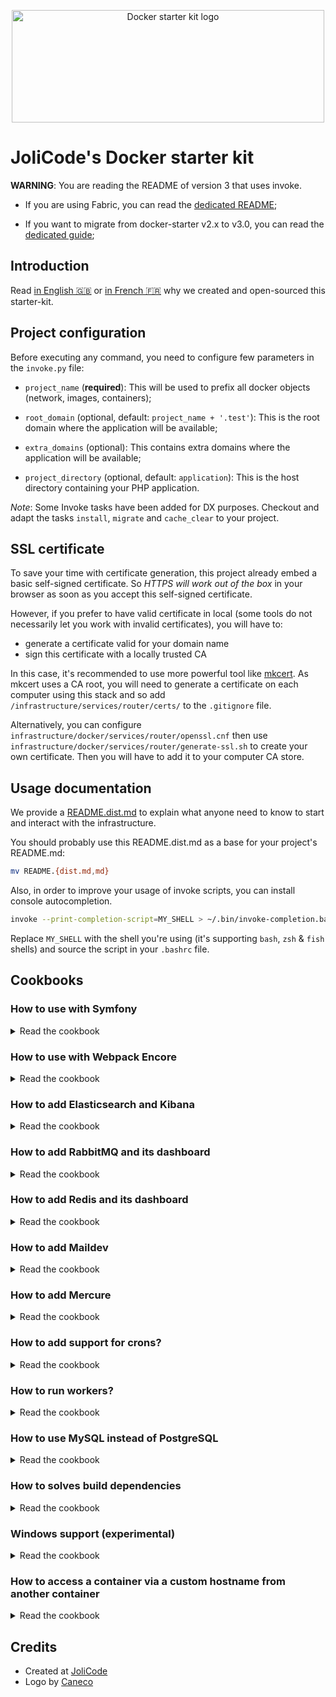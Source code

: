<p align="center">
    <img width="500" height="180" src="https://jolicode.com/media/original/docker-starter-logo.png" alt="Docker starter kit logo" />
</p>

# JoliCode's Docker starter kit

**WARNING**: You are reading the README of version 3 that uses invoke.

* If you are using Fabric, you can read the [dedicated README](https://github.com/jolicode/docker-starter/tree/v2.0.0);

* If you want to migrate from docker-starter v2.x to v3.0, you can read the [dedicated guide](./UPGRADE-3.0.md);

## Introduction

Read [in English 🇬🇧](https://jolicode.com/blog/introducing-our-docker-starter-kit)
or [in French 🇫🇷](https://jolicode.com/blog/presentation-de-notre-starter-kit-docker)
why we created and open-sourced this starter-kit.

## Project configuration

Before executing any command, you need to configure few parameters in the
`invoke.py` file:

* `project_name` (**required**): This will be used to prefix all docker
objects (network, images, containers);

* `root_domain` (optional, default: `project_name + '.test'`): This is the
root domain where the application will be available;

* `extra_domains` (optional): This contains extra domains where the
application will be available;

* `project_directory` (optional, default: `application`): This is the host
directory containing your PHP application.

*Note*: Some Invoke tasks have been added for DX purposes. Checkout and adapt
the tasks `install`, `migrate` and `cache_clear` to your project.

## SSL certificate

To save your time with certificate generation, this project already embed a
basic self-signed certificate. So *HTTPS will work out of the box* in your browser
as soon as you accept this self-signed certificate.

However, if you prefer to have valid certificate in local (some tools do not
necessarily let you work with invalid certificates), you will have to:
- generate a certificate valid for your domain name
- sign this certificate with a locally trusted CA

In this case, it's recommended to use more powerful tool like [mkcert](https://github.com/FiloSottile/mkcert).
As mkcert uses a CA root, you will need to generate a certificate on each computer
using this stack and so add `/infrastructure/services/router/certs/` to the
`.gitignore` file.

Alternatively, you can configure
`infrastructure/docker/services/router/openssl.cnf` then use
`infrastructure/docker/services/router/generate-ssl.sh` to create your own
certificate. Then you will have to add it to your computer CA store.

## Usage documentation

We provide a [README.dist.md](./README.dist.md) to explain what anyone need
to know to start and interact with the infrastructure.

You should probably use this README.dist.md as a base for your project's README.md:

```bash
mv README.{dist.md,md}
```

Also, in order to improve your usage of invoke scripts, you can install console autocompletion.
```bash
invoke --print-completion-script=MY_SHELL > ~/.bin/invoke-completion.bash
```

Replace `MY_SHELL` with the shell you're using (it's supporting `bash`, `zsh` & `fish` shells) and source the script in your `.bashrc` file.

## Cookbooks

### How to use with Symfony

<details>

<summary>Read the cookbook</summary>

If you want to create a new Symfony project, you need to enter a builder (`inv
builder`) and run the following commands

1. Remove the `application` folder:

    ```bash
    cd ..
    rm -rf application/*
    ```

1. Create a new project:

    ```bash
    composer create-project symfony/website-skeleton application
    ```

1. Configure the `.env`

    ```bash
    sed -i 's#DATABASE_URL.*#DATABASE_URL=postgresql://app:app@postgres:5432/app\?serverVersion=12\&charset=utf8#' application/.env
    ```

</details>

### How to use with Webpack Encore

<details>

<summary>Read the cookbook</summary>

If you want to use Webpack Encore in a Symfony project,

1. Follow [instructions on symfony.com](https://symfony.com/doc/current/frontend/encore/installation.html#installing-encore-in-symfony-applications) to install webpack encore.

    You will need to follow [theses instructions](https://symfony.com/doc/current/frontend/encore/simple-example.html) too.

1. Create a new service for encore:

    Add the following content to the `docker-compose.yml` file:

    ```yaml
    services:
        encore:
            build: services/builder
            volumes:
                - "../../${PROJECT_DIRECTORY}:/home/app/application:cached"
            command: "yarn run dev-server --host 0.0.0.0 --port 9999 --hot --public https://encore.${PROJECT_ROOT_DOMAIN}/ --disable-host-check"
            labels:
                - "traefik.enable=true"
                - "traefik.http.routers.${PROJECT_NAME}-encore.rule=Host(`encore.${PROJECT_ROOT_DOMAIN}`)"
                - "traefik.http.routers.${PROJECT_NAME}-encore.tls=true"
                - "traefik.http.services.encore.loadbalancer.server.port=9999"
    ```

If the assets are not reachable, you may accept self signed certificate. To do so, open a new tab
at https://encore.app.test and click on accept.

</details>

### How to add Elasticsearch and Kibana

<details>

<summary>Read the cookbook</summary>

In order to use Elasticsearch and Kibana, you should add the following content
to the `docker-compose.yml` file:

```yaml
volumes:
    elasticsearch-data: {}

services:
    elasticsearch:
        image: elasticsearch:7.3.2
        volumes:
            - elasticsearch-data:/usr/share/elasticsearch/data
        environment:
            - "ES_JAVA_OPTS=-Xms128m -Xmx128m"
            - "discovery.type=single-node"
        labels:
            - "traefik.enable=true"
            - "traefik.http.routers.${PROJECT_NAME}-elasticsearch.rule=Host(`elasticsearch.${PROJECT_ROOT_DOMAIN}`)"
            - "traefik.http.routers.${PROJECT_NAME}-elasticsearch.tls=true"

    kibana:
        image: kibana:7.3.2
        depends_on:
            - elasticsearch
        labels:
            - "traefik.enable=true"
            - "traefik.http.routers.${PROJECT_NAME}-kibana.rule=Host(`kibana.${PROJECT_ROOT_DOMAIN}`)"
            - "traefik.http.routers.${PROJECT_NAME}-kibana.tls=true"
```

Then, you will be able to browse:

* `https://kibana.<root_domain>`
* `https://elasticsearch.<root_domain>`

</details>

### How to add RabbitMQ and its dashboard

<details>

<summary>Read the cookbook</summary>

In order to use RabbitMQ and its dashboard, you should add the following content
to the `docker-compose.yml` file:

```yaml
volumes:
    rabbitmq-data: {}

services:
    rabbitmq:
        image: rabbitmq:3-management-alpine
        volumes:
            - rabbitmq-data:/var/lib/rabbitmq
        environment:
            - "RABBITMQ_VM_MEMORY_HIGH_WATERMARK=1024MiB"
        labels:
            - "traefik.enable=true"
            - "traefik.http.routers.${PROJECT_NAME}-rabbitmq.rule=Host(`rabbitmq.${PROJECT_ROOT_DOMAIN}`)"
            - "traefik.http.routers.${PROJECT_NAME}-rabbitmq.tls=true"
            - "traefik.http.services.rabbitmq.loadbalancer.server.port=15672"
```

In order to publish and consume messages with PHP, you need to install the
`php${PHP_VERSION}-amqp` in the `php-base` image.

Then, you will be able to browse:

* `https://rabbitmq.<root_domain>`

</details>

### How to add Redis and its dashboard

<details>

<summary>Read the cookbook</summary>

In order to use Redis and its dashboard, you should add the following content to
the `docker-compose.yml` file:

```yaml
volumes:
    redis-data: {}
    redis-insight-data: {}

services:
    redis:
        image: redis:5
        volumes:
            - "redis-data:/data"

    redis-insight:
        image: redislabs/redisinsight
        volumes:
            - "redis-insight-data:/db"
        labels:
            - "traefik.enable=true"
            - "traefik.http.routers.${PROJECT_NAME}-redis.rule=Host(`redis.${PROJECT_ROOT_DOMAIN}`)"
            - "traefik.http.routers.${PROJECT_NAME}-redis.tls=true"

```

In order to communicate with Redis, you need to install the
`php${PHP_VERSION}-redis` in the `php-base` image.

Then, you will be able to browse:

* `https://redis.<root_domain>`

</details>

### How to add Maildev

<details>

<summary>Read the cookbook</summary>

In order to use Maildev and its dashboard, you should add the following content
to the `docker-compose.yml` file:

```yaml
services:
    maildev:
        image: djfarrelly/maildev
        command: ["bin/maildev", "--web", "80", "--smtp", "25", "--hide-extensions", "STARTTLS"]
        labels:
            - "traefik.enable=true"
            - "traefik.http.routers.${PROJECT_NAME}-maildev.rule=Host(`maildev.${PROJECT_ROOT_DOMAIN}`)"
            - "traefik.http.routers.${PROJECT_NAME}-maildev.tls=true"
            - "traefik.http.services.maildev.loadbalancer.server.port=80"
```

Then, you will be able to browse:

* `https://maildev.<root_domain>`

</details>

### How to add Mercure

<details>

<summary>Read the cookbook</summary>

In order to use Mercure, you should add the following content to the
`docker-compose.yml` file:

```yaml
services:
    mercure:
        image: dunglas/mercure
        environment:
            - "JWT_KEY=password"
            - "ALLOW_ANONYMOUS=1"
            - "CORS_ALLOWED_ORIGINS=*"
        labels:
            - "traefik.enable=true"
            - "traefik.http.routers.${PROJECT_NAME}-mercure.rule=Host(`mercure.${PROJECT_ROOT_DOMAIN}`)"
            - "traefik.http.routers.${PROJECT_NAME}-mercure.tls=true"
```

If you are using Symfony, you must put the following configuration in the `.env` file:

```
MERCURE_PUBLISH_URL=http://mercure/.well-known/mercure
MERCURE_JWT_TOKEN=eyJhbGciOiJIUzI1NiIsInR5cCI6IkpXVCJ9.eyJtZXJjdXJlIjp7InN1YnNjcmliZSI6W10sInB1Ymxpc2giOltdfX0.t9ZVMwTzmyjVs0u9s6MI7-oiXP-ywdihbAfPlghTBeQ
```

</details>

### How to add support for crons?

<details>

<summary>Read the cookbook</summary>

In order to setup crontab, you should add a new container:

```Dockerfile
# services/cron/Dockerfile
ARG PROJECT_NAME

FROM ${PROJECT_NAME}_php-base

RUN apt-get update \
    && apt-get install -y --no-install-recommends \
        cron \
    && apt-get clean \
    && rm -rf /var/lib/apt/lists/* /tmp/* /var/tmp/* /usr/share/doc/*

COPY crontab /etc/cron.d/crontab
RUN crontab /etc/cron.d/crontab

CMD ["cron", "-f"]
```

And you can add all your crons in the `services/cron/crontab` file:
```crontab
* * * * * su app -c "php -r 'echo time();'" >> /var/log/cron
```

Finally, add the following content to the `docker-compose.yml` file:
```yaml
services:
    cron:
        build: services/cron
        volumes:
            - "../../${PROJECT_DIRECTORY}:/home/app/application:cached"
```

</details>

### How to run workers?

<details>

<summary>Read the cookbook</summary>

In order to setup workers, you should define their service in the `docker-compose.worker.yml` file:

```yaml
services:
    worker_my_worker:
        <<: *worker_base
        command: /home/app/application/my-worker

    worker_date:
        <<: *worker_base
        command: watch -n 1 date
```

</details>

### How to use MySQL instead of PostgreSQL

<details>

<summary>Read the cookbook</summary>

In order to use MySQL, you will need to apply this patch:

```diff
diff --git a/infrastructure/docker/docker-compose.builder.yml b/infrastructure/docker/docker-compose.builder.yml
index d00f315..bdfdc65 100644
--- a/infrastructure/docker/docker-compose.builder.yml
+++ b/infrastructure/docker/docker-compose.builder.yml
@@ -10,7 +10,7 @@ services:
     builder:
         build: services/builder
         depends_on:
-            - postgres
+            - mysql
         environment:
             - COMPOSER_MEMORY_LIMIT=-1
         volumes:
diff --git a/infrastructure/docker/docker-compose.worker.yml b/infrastructure/docker/docker-compose.worker.yml
index 2eda814..59f8fed 100644
--- a/infrastructure/docker/docker-compose.worker.yml
+++ b/infrastructure/docker/docker-compose.worker.yml
@@ -5,7 +5,7 @@ x-services-templates:
     worker_base: &worker_base
         build: services/worker
         depends_on:
-            - postgres
+            - mysql
             #- rabbitmq
         volumes:
             - "../../${PROJECT_DIRECTORY}:/home/app/application:cached"
diff --git a/infrastructure/docker/docker-compose.yml b/infrastructure/docker/docker-compose.yml
index 49a2661..1804a01 100644
--- a/infrastructure/docker/docker-compose.yml
+++ b/infrastructure/docker/docker-compose.yml
@@ -1,7 +1,7 @@
 version: '3.7'

 volumes:
-    postgres-data: {}
+    mysql-data: {}

 services:
     router:
@@ -13,7 +13,7 @@ services:
     frontend:
         build: services/frontend
         depends_on:
-            - postgres
+            - mysql
         volumes:
             - "../../${PROJECT_DIRECTORY}:/home/app/application:cached"
         labels:
@@ -24,10 +24,7 @@ services:
             # Comment the next line to be able to access frontend via HTTP instead of HTTPS
             - "traefik.http.routers.${PROJECT_NAME}-frontend-unsecure.middlewares=redirect-to-https@file"

-    postgres:
-        build: services/postgres
-        environment:
-            - POSTGRES_USER=app
-            - POSTGRES_PASSWORD=app
+    mysql:
+        build: services/mysql
         volumes:
-            - postgres-data:/var/lib/postgresql/data
+            - mysql-data:/var/lib/mysql
diff --git a/infrastructure/docker/services/mysql/Dockerfile b/infrastructure/docker/services/mysql/Dockerfile
new file mode 100644
index 0000000..e9e0245
--- /dev/null
+++ b/infrastructure/docker/services/mysql/Dockerfile
@@ -0,0 +1,3 @@
+FROM mariadb:10.4
+
+ENV MYSQL_ALLOW_EMPTY_PASSWORD=1
diff --git a/infrastructure/docker/services/php-base/Dockerfile b/infrastructure/docker/services/php-base/Dockerfile
index 56e1835..95fee78 100644
--- a/infrastructure/docker/services/php-base/Dockerfile
+++ b/infrastructure/docker/services/php-base/Dockerfile
@@ -24,7 +24,7 @@ RUN apk add --no-cache \
     php${PHP_VERSION}-intl \
     php${PHP_VERSION}-mbstring \
-    php${PHP_VERSION}-pgsql \
+    php${PHP_VERSION}-mysql \
     php${PHP_VERSION}-xml \
     php${PHP_VERSION}-zip \
diff --git a/infrastructure/docker/services/postgres/Dockerfile b/infrastructure/docker/services/postgres/Dockerfile
deleted file mode 100644
index a1c26c4..0000000
--- a/infrastructure/docker/services/postgres/Dockerfile
+++ /dev/null
@@ -1,3 +0,0 @@
-FROM postgres:12
-
-EXPOSE 5432
```

</details>

### How to solves build dependencies

<details>

<summary>Read the cookbook</summary>

Docker-compose is not a tool to build images. This is why you can hit the
following bug:

> ERROR: Service 'frontend' failed to build: pull access denied for app_basephp, repository does not exist or may require 'docker login': denied: requested access to the resource is denied

In order to fix this issue, you can update the `services_to_build_first` variable
in the `invoke.py` file. This will force docker-compose to build theses
services first.

</details>

### Windows support (experimental)

<details>

<summary>Read the cookbook</summary>

This starter kit is compatible with Docker for Windows, so you can enjoy native Docker experience on Windows. You will have to keep in mind some differences:

- Composer cache can't be set to the relative home path in `infrastructure/docker/docker-compose.builder.yml`: remove `- "~/.composer/cache:/home/app/.composer/cache"`;
- You will be prompted to run the env vars manually if you use PowerShell.

</details>

### How to access a container via a custom hostname from another container

<details>

<summary>Read the cookbook</summary>

Let's say you have a container (`frontend`) that responds to many hostname:
`app.test`, `api.app.test`, `admin.app.test`. And you have another container
(`builder`) that need to call the `frontend` with a specific hostname - or with
HTTPS. This is usually the case when you have a functional test suite.

To enable this feature, you need to add `extra_hosts` to the `builder` container
like following:

```yaml
services:
    builder:
        # [...]
        extra_hosts:
            - "app.test:172.17.0.1"
            - "api.app.test:172.17.0.1"
            - "admin.app.test:172.17.0.1"
```

Note: `172.17.0.1` is the default IP of the `docker0` interface. It can be
different on some installations. You can see this IP thanks to the following
command `ip address show docker0`. Since `docker-compose.yml` file supports
environnement variables you may script this with Invoke.

</details>

## Credits

- Created at [JoliCode](https://jolicode.com/)
- Logo by [Caneco](https://twitter.com/caneco)
